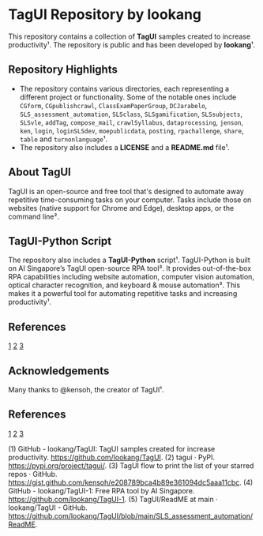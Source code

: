 # TagUI Repository by lookang

This repository contains a collection of **TagUI** samples created to increase productivity¹. The repository is public and has been developed by **lookang**¹.

## Repository Highlights

- The repository contains various directories, each representing a different project or functionality. Some of the notable ones include `CGform`, `CGpublishcrawl`, `ClassExamPaperGroup`, `DCJarabelo`, `SLS_assessment_automation`, `SLSclass`, `SLSgamification`, `SLSsubjects`, `SLSvle`, `addTag`, `compose_mail`, `crawlSyllabus`, `dataprocessing`, `jenson`, `ken`, `login`, `loginSLSdev`, `moepublicdata`, `posting`, `rpachallenge`, `share`, `table` and `turnonlanguage`¹.
- The repository also includes a **LICENSE** and a **README.md** file¹.

## About TagUI

TagUI is an open-source and free tool that's designed to automate away repetitive time-consuming tasks on your computer. Tasks include those on websites (native support for Chrome and Edge), desktop apps, or the command line².

## TagUI-Python Script

The repository also includes a **TagUI-Python** script¹. TagUI-Python is built on AI Singapore’s TagUI open-source RPA tool³. It provides out-of-the-box RPA capabilities including website automation, computer vision automation, optical character recognition, and keyboard & mouse automation³. This makes it a powerful tool for automating repetitive tasks and increasing productivity¹.

## References
[1](https://github.com/lookang/TagUI)
[2](https://github.com/aisingapore/TagUI)
[3](https://pypi.org/project/tagui/)



## Acknowledgements

Many thanks to @kensoh, the creator of TagUI¹.

## References
[1](https://github.com/lookang/TagUI)
[2](https://github.com/aisingapore/TagUI)
[3](https://pypi.org/project/tagui/)


(1) GitHub - lookang/TagUI: TagUI samples created for increase productivity. https://github.com/lookang/TagUI.
(2) tagui · PyPI. https://pypi.org/project/tagui/.
(3) TagUI flow to print the list of your starred repos · GitHub. https://gist.github.com/kensoh/e208789bca4b89e361094dc5aaa11cbc.
(4) GitHub - lookang/TagUI-1: Free RPA tool by AI Singapore. https://github.com/lookang/TagUI-1.
(5) TagUI/ReadME at main · lookang/TagUI - GitHub. https://github.com/lookang/TagUI/blob/main/SLS_assessment_automation/ReadME.


